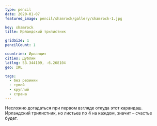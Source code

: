 ```yaml
---
type: pencil
date: 2020-01-07
featured_image: pencil/shamrock/gallery/shamrock-1.jpg

key: shamrock
title: Ирландский трилистник

gridSize: 1
pencilCount: 1

countries: Ирландия
cities: Дублин
latlng: 53.344109, -6.268104
geo: IRL

tags:
  - без резинки
  - тупой
  - круглый
  - страна
---
```


Несложно догадаться при первом взгляде откуда этот карандаш. Ирландский трилистник, но листьев по 4 на каждом, значит – счастье будет.

